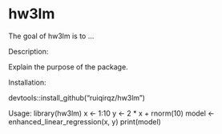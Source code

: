 
<!-- README.md is generated from README.Rmd. Please edit that file -->

# hw3lm

<!-- badges: start -->
<!-- badges: end -->

The goal of hw3lm is to …

Description:

Explain the purpose of the package.

Installation:

devtools::install_github(“ruiqirqz/hw3lm”)

Usage: library(hw3lm) x \<- 1:10 y \<- 2 \* x + rnorm(10) model \<-
enhanced_linear_regression(x, y) print(model)
